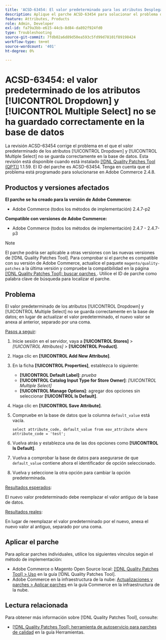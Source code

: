 ```yaml
---
title: 'ACSD-63454: El valor predeterminado para los atributos Desplegable y Selección múltiple no se guarda correctamente en la base de datos'
description: Aplique el parche ACSD-63454 para solucionar el problema de Adobe Commerce en el que el valor predeterminado de los atributos Desplegable y Selección múltiple no se guarda correctamente en la base de datos.
feature: Attributes, Products
role: Admin, Developer
exl-id: fa79a3bb-e615-44cb-8d84-da892f924fd0
type: Troubleshooting
source-git-commit: 7fdb02a6d89d50ea593c5fd99d78101f89198424
workflow-type: tm+mt
source-wordcount: '401'
ht-degree: 0%

---
```


# ACSD-63454: el valor predeterminado de los atributos [!UICONTROL Dropdown] y [!UICONTROL Multiple Select] no se ha guardado correctamente en la base de datos

La revisión ACSD-63454 corrige el problema en el que el valor predeterminado de los atributos [!UICONTROL Dropdown] y [!UICONTROL Multiple Select] no se guarda correctamente en la base de datos. Esta revisión está disponible cuando está instalado [[!DNL Quality Patches Tool (QPT)]](/help/tools/quality-patches-tool/quality-patches-tool-to-self-serve-quality-patches.md) 1.1.59. El ID del parche es ACSD-63454. Tenga en cuenta que el problema está programado para solucionarse en Adobe Commerce 2.4.8.

## Productos y versiones afectados

**El parche se ha creado para la versión de Adobe Commerce:**

* Adobe Commerce (todos los métodos de implementación) 2.4.7-p2

**Compatible con versiones de Adobe Commerce:**

* Adobe Commerce (todos los métodos de implementación) 2.4.7 - 2.4.7-p3

>[!NOTE]
>
>El parche podría ser aplicable a otras versiones con las nuevas versiones de [!DNL Quality Patches Tool]. Para comprobar si el parche es compatible con su versión de Adobe Commerce, actualice el paquete `magento/quality-patches` a la última versión y compruebe la compatibilidad en la página [[!DNL Quality Patches Tool]: buscar parches ](https://experienceleague.adobe.com/tools/commerce-quality-patches/index.html). Utilice el ID de parche como palabra clave de búsqueda para localizar el parche.

## Problema

El valor predeterminado de los atributos [!UICONTROL Dropdown] y [!UICONTROL Multiple Select] no se guarda correctamente en la base de datos; en lugar de actualizar el valor predeterminado, el nuevo valor se anexa al anterior, separado por una coma.

<u>Pasos a seguir</u>:

1. Inicie sesión en el servidor, vaya a **[!UICONTROL Stores]** > *[!UICONTROL Attributes]* > **[!UICONTROL Product]**.
1. Haga clic en **[!UICONTROL Add New Attribute]**.
1. En la ficha **[!UICONTROL Properties]**, establezca lo siguiente:
   * **[!UICONTROL Default Label]**: *prueba*
   * **[!UICONTROL Catalog Input Type for Store Owner]**: *[!UICONTROL Multiple Select]*
   * **[!UICONTROL Manage Options]**: agregar dos opciones sin seleccionar **[!UICONTROL Is Default]**.
1. Haga clic en **[!UICONTROL Save Attribute]**.
1. Compruebe en la base de datos que la columna `default_value` está vacía.

   `select attribute_code, default_value from eav_attribute where attribute_code = 'test';`

1. Vuelva atrás y establezca una de las dos opciones como **[!UICONTROL Is Default]**.
1. Vuelva a comprobar la base de datos para asegurarse de que `default_value` contiene ahora el identificador de opción seleccionado.
1. Vuelva y seleccione la otra opción para cambiar la opción predeterminada.

<u>Resultados esperados</u>:

El nuevo valor predeterminado debe reemplazar el valor antiguo de la base de datos.

<u>Resultados reales</u>:

En lugar de reemplazar el valor predeterminado por el nuevo, anexa el nuevo valor al antiguo, separado por una coma.

## Aplicar el parche

Para aplicar parches individuales, utilice los siguientes vínculos según el método de implementación:

* Adobe Commerce o Magento Open Source local: [[!DNL Quality Patches Tool] > Uso](/help/tools/quality-patches-tool/usage.md) en la guía [!DNL Quality Patches Tool].
* Adobe Commerce en la infraestructura de la nube: [Actualizaciones y parches > Aplicar parches](https://experienceleague.adobe.com/docs/commerce-cloud-service/user-guide/develop/upgrade/apply-patches.html) en la guía Commerce en la infraestructura de la nube.

## Lectura relacionada

Para obtener más información sobre [!DNL Quality Patches Tool], consulte:

* [[!DNL Quality Patches Tool]: herramienta de autoservicio para parches de calidad](/help/tools/quality-patches-tool/quality-patches-tool-to-self-serve-quality-patches.md) en la guía Herramientas.
